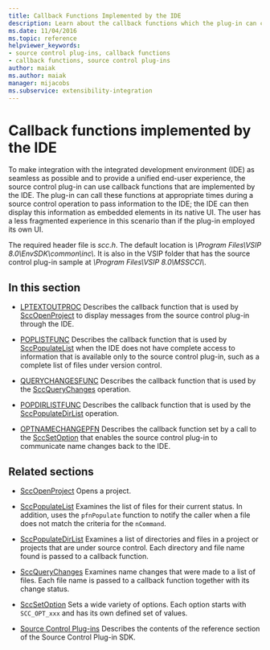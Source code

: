 ```yaml
---
title: Callback Functions Implemented by the IDE
description: Learn about the callback functions which the plug-in can call at appropriate times during a source control operation to pass information to the IDE.
ms.date: 11/04/2016
ms.topic: reference
helpviewer_keywords:
- source control plug-ins, callback functions
- callback functions, source control plug-ins
author: maiak
ms.author: maiak
manager: mijacobs
ms.subservice: extensibility-integration
---
```

# Callback functions implemented by the IDE

To make integration with the integrated development environment (IDE) as seamless as possible and to provide a unified end-user experience, the source control plug-in can use callback functions that are implemented by the IDE. The plug-in can call these functions at appropriate times during a source control operation to pass information to the IDE; the IDE can then display this information as embedded elements in its native UI. The user has a less fragmented experience in this scenario than if the plug-in employed its own UI.

 The required header file is *scc.h*. The default location is *\Program Files\VSIP 8.0\EnvSDK\common\inc\\*. It is also in the VSIP folder that has the source control plug-in sample at *\Program Files\VSIP 8.0\MSSCCI\\*.

## In this section
- [LPTEXTOUTPROC](../extensibility/lptextoutproc.md)
 Describes the callback function that is used by [SccOpenProject](../extensibility/sccopenproject-function.md) to display messages from the source control plug-in through the IDE.

- [POPLISTFUNC](../extensibility/poplistfunc.md)
 Describes the callback function that is used by [SccPopulateList](../extensibility/sccpopulatelist-function.md) when the IDE does not have complete access to information that is available only to the source control plug-in, such as a complete list of files under version control.

- [QUERYCHANGESFUNC](../extensibility/querychangesfunc.md)
 Describes the callback function that is used by the [SccQueryChanges](../extensibility/sccquerychanges-function.md) operation.

- [POPDIRLISTFUNC](../extensibility/popdirlistfunc.md)
 Describes the callback function that is used by the [SccPopulateDirList](../extensibility/sccpopulatedirlist-function.md) operation.

- [OPTNAMECHANGEPFN](../extensibility/optnamechangepfn.md)
 Describes the callback function set by a call to the [SccSetOption](../extensibility/sccsetoption-function.md) that enables the source control plug-in to communicate name changes back to the IDE.

## Related sections
- [SccOpenProject](../extensibility/sccopenproject-function.md)
 Opens a project.

- [SccPopulateList](../extensibility/sccpopulatelist-function.md)
 Examines the list of files for their current status. In addition, uses the `pfnPopulate` function to notify the caller when a file does not match the criteria for the `nCommand`.

- [SccPopulateDirList](../extensibility/sccpopulatedirlist-function.md)
 Examines a list of directories and files in a project or projects that are under source control. Each directory and file name found is passed to a callback function.

- [SccQueryChanges](../extensibility/sccquerychanges-function.md)
 Examines name changes that were made to a list of files. Each file name is passed to a callback function together with its change status.

- [SccSetOption](../extensibility/sccsetoption-function.md)
 Sets a wide variety of options. Each option starts with `SCC_OPT_xxx` and has its own defined set of values.

- [Source Control Plug-ins](../extensibility/source-control-plug-ins.md)
 Describes the contents of the reference section of the Source Control Plug-in SDK.
